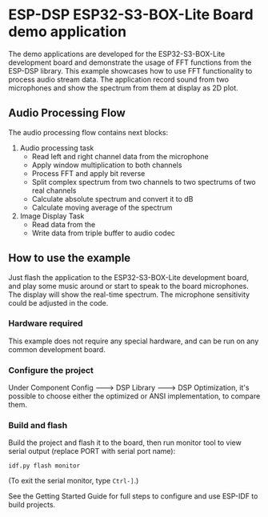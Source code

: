 # ESP-DSP ESP32-S3-BOX-Lite Board demo application

The demo applications are developed for the ESP32-S3-BOX-Lite development board and demonstrate the usage of FFT functions from the ESP-DSP library.
This example showcases how to use FFT functionality to process audio stream data.
The application record sound from two microphones and show the spectrum from them at display as 2D plot.

## Audio Processing Flow

The audio processing flow contains next blocks:
1. Audio processing task
    * Read left and right channel data from the microphone
    * Apply window multiplication to both channels
    * Process FFT and apply bit reverse
    * Split complex spectrum from two channels to two spectrums of two real channels
    * Calculate absolute spectrum and convert it to dB
    * Calculate moving average of the spectrum
2. Image Display Task
    * Read data from the 
    * Write data from triple buffer to audio codec

## How to use the example

Just flash the application to the ESP32-S3-BOX-Lite development board, and play some music around or start to speak to the board microphones.
The display will show the real-time spectrum.
The microphone sensitivity could be adjusted in the code.

### Hardware required

This example does not require any special hardware, and can be run on any common development board.

### Configure the project

Under Component Config ---> DSP Library ---> DSP Optimization, it's possible to choose either the optimized or ANSI implementation, to compare them.

### Build and flash

Build the project and flash it to the board, then run monitor tool to view serial output (replace PORT with serial port name):

```
idf.py flash monitor
```

(To exit the serial monitor, type ``Ctrl-]``.)

See the Getting Started Guide for full steps to configure and use ESP-IDF to build projects.
